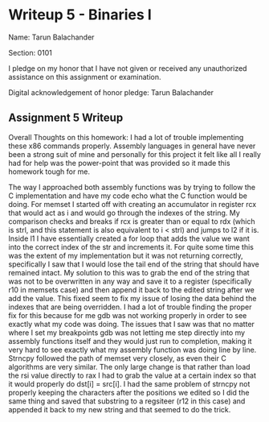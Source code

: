 Writeup 5 - Binaries I
======

Name: Tarun Balachander

Section: 0101

I pledge on my honor that I have not given or received any unauthorized assistance on this assignment or examination.

Digital acknowledgement of honor pledge: Tarun Balachander

## Assignment 5 Writeup

Overall Thoughts on this homework: I had a lot of trouble implementing these x86 commands properly. Assembly languages in general have never been a strong suit of mine and personally for this project it felt like all I really had for help was the power-point that was provided so it made this homework tough for me.

The way I approached both assembly functions was by trying to follow the C implementation and have my code echo what the C function would be doing. For memset I started off with creating an accumulator in register rcx that would act as i and would go through the indexes of the string. My comparison checks and breaks if rcx is greater than or equal to rdx (which is strl, and this statement is also equivalent to i < strl) and jumps to l2 if it is. Inside l1 I have essentially created a for loop that adds the value we want into the correct index of the str and increments it. For quite some time this was the extent of my implementation but it was not returning correctly, specifically I saw that I would lose the tail end of the string that should have remained intact. My solution to this was to grab the end of the string that was not to be overwritten in any way and save it to a register (specifically r10 in memsets case) and then append it back to the edited string after we add the value. This fixed seem to fix my issue of losing the data behind the indexes that are being overridden. I had a lot of trouble finding the proper fix for this because for me gdb was not working properly in order to see exactly what my code was doing. The issues that I saw was that no matter where I set my breakpoints gdb was not letting me step directly into my assembly functions itself and they would just run to completion, making it very hard to see exactly what my assembly function was doing line by line. Strncpy followed the path of memset very closely, as even their C algorithms are very similar. The only large change is that rather than load the rsi value directly to rax I had to grab the value at a certain index so that it would properly do dst[i] = src[i]. I had the same problem of strncpy not properly keeping the characters after the positions we edited so I did the same thing and saved that substring to a regsiteer (r12 in this case) and appended it back to my new string and that seemed to do the trick. 
